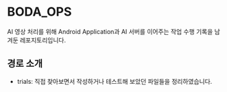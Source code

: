 # BODA_OPS
AI 영상 처리를 위해 Android Application과 AI 서버를 이어주는 작업 수행 기록을 남겨둔 레포지토리입니다.

## 경로 소개
 - trials: 직접 찾아보면서 작성하거나 테스트해 보았던 파일들을 정리하였습니다.
